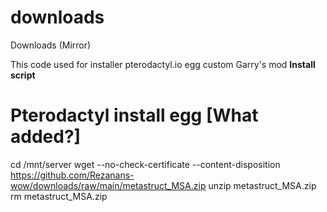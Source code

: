 # downloads
Downloads (Mirror)

This code used for installer pterodactyl.io egg custom Garry's mod
<b>Install script</b>
# Pterodactyl install egg [What added?]
cd /mnt/server
wget --no-check-certificate --content-disposition https://github.com/Rezanans-wow/downloads/raw/main/metastruct_MSA.zip
unzip metastruct_MSA.zip
rm metastruct_MSA.zip
